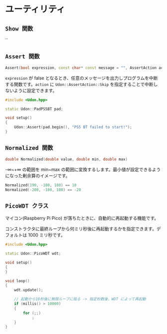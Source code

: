 # ユーティリティ

## `Show 関数`

``

## `Assert 関数`

```cpp
Assert(bool expression, const char* const message = "", AssertAction action = AssertAction::Abort)
```

`expression` が false となるとき、任意のメッセージを出力しプログラムを中断する関数です。`action` に `Udon::AssertAction::Skip` を指定することで中断しないように設定できます。

```cpp
#include <Udon.hpp>

static Udon::PadPS5BT pad;

void setup()
{
    Udon::Assert(pad.begin(), "PS5 BT failed to start!");
}
```

## `Normalized 関数`

```cpp
double Normalized(double value, double min, double max)
```

-∞~+∞ の範囲を min~max の範囲に変換するします。最小値が設定できるようになった剰余算のイメージです。

```cpp
Normalized(190, -180, 180) == 10
Normalized(-200, -180, 180) == -20
```

## `PicoWDT クラス`

マイコン(Raspberry Pi Pico) が落ちたときに、自動的に再起動する機能です。

コンストラクタに最終ループから何ミリ秒後に再起動するかを指定できます。デフォルトは 1000 ミリ秒です。

```cpp
#include <Udon.hpp>

static Udon::PicoWDT wdt;

void setup()
{
}

void loop()
{
    wdt.update();

    // 起動から10秒後に無限ループに陥る -> 指定秒数後、WDT によって再起動
    if (millis() > 10000)
    {
        for (;;)
            ;
    }
}
```
